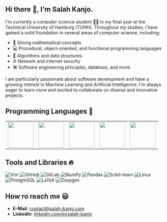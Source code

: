 ## Hi there 👋, I'm Salah Kanjo.

I'm currently a computer science student :student: in my final year at the Technical University of Hamburg (TUHH). Throughout my studies, I have gained a solid foundation in several areas of computer science, including:

  - :triangular_ruler: Strong mathematical concepts 
  - :computer: Procedural, object-oriented, and functional programming languages
  - :1234: Algorithms and data structures
  - :globe_with_meridians: Network and internet security
  - :hammer_and_wrench: Software engineering principles, database, and more.

I am particularly passionate about software development and have a growing interest in Machine Learning and Artificial Intelligence. I'm always eager to learn more and excited to collaborate on diverse and innovative projects.
<br>
## Programming Languages 🚀
<table>
  <tr>
    <td><img src="https://cdn.jsdelivr.net/gh/devicons/devicon/icons/c/c-original.svg" width="80" height="80"/></td>
    <td><img src="https://cdn.jsdelivr.net/gh/devicons/devicon/icons/cplusplus/cplusplus-original.svg" width="80" height="80"/></td>
    <td><img src="https://cdn.jsdelivr.net/gh/devicons/devicon/icons/python/python-original.svg" width="80" height="80"/></td>
    <td><img src="https://cdn.jsdelivr.net/gh/devicons/devicon/icons/haskell/haskell-original.svg" width="80" height="80"/></td>
    <td><img src="https://cdn.jsdelivr.net/gh/devicons/devicon/icons/r/r-original.svg" width="80" height="80"/></td>
  </tr>
</table>

## Tools and Libraries 🔥
![Vim](https://img.shields.io/badge/-Vim-019733?style=flat&logo=vim&logoColor=white)
![GitHub](https://img.shields.io/badge/-GitHub-181717?style=flat&logo=github)
![GitLab](https://img.shields.io/badge/-GitLab-FC6D26?style=flat&logo=gitlab&logoColor=white)
![NumPy](https://img.shields.io/badge/-NumPy-013243?style=flat&logo=numpy&logoColor=white)
![Pandas](https://img.shields.io/badge/-Pandas-150458?style=flat&logo=pandas&logoColor=white)
![Scikit-learn](https://img.shields.io/badge/-Scikit--learn-F7931E?style=flat&logo=scikit-learn&logoColor=white)
![Linux](https://img.shields.io/badge/-Linux-FCC624?style=flat&logo=linux&logoColor=black)
![PostgreSQL](https://img.shields.io/badge/-PostgreSQL-336791?style=flat&logo=postgresql&logoColor=white)
![LaTeX](https://img.shields.io/badge/-LaTeX-008080?style=flat&logo=latex&logoColor=white)
![Doxygen](https://img.shields.io/badge/-Doxygen-21759B?style=flat&logo=doxygen&logoColor=white)


## How ro reach me :smiley:
- **E-Mail**: [contact@salah-kanjo.com](mailto:contact@salah-kanjo.com)
- **LinkedIn**: [linkedin.com/in/salah-kanjo](https://www.linkedin.com/in/salah-kanjo-151434208/)
